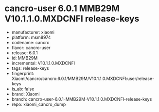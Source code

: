 # cancro-user 6.0.1 MMB29M V10.1.1.0.MXDCNFI release-keys
- manufacturer: xiaomi
- platform: msm8974
- codename: cancro
- flavor: cancro-user
- release: 6.0.1
- id: MMB29M
- incremental: V10.1.1.0.MXDCNFI
- tags: release-keys
- fingerprint: Xiaomi/cancro/cancro:6.0.1/MMB29M/V10.1.1.0.MXDCNFI:user/release-keys
- is_ab: false
- brand: Xiaomi
- branch: cancro-user-6.0.1-MMB29M-V10.1.1.0.MXDCNFI-release-keys
- repo: xiaomi_cancro_dump
